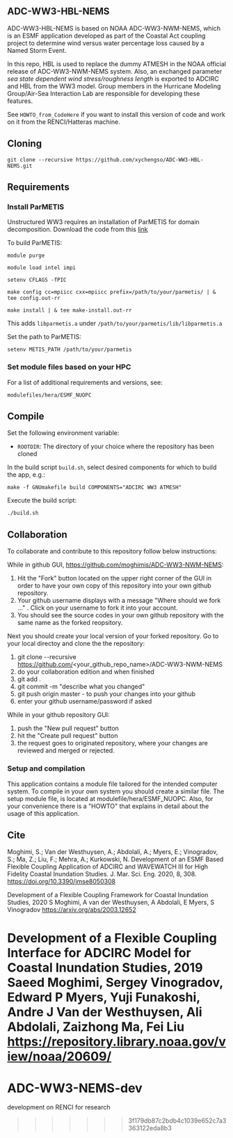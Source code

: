 ## ADC-WW3-HBL-NEMS

ADC-WW3-HBL-NEMS is based on NOAA ADC-WW3-NWM-NEMS, which is an ESMF application developed as part of the Coastal Act
coupling project to determine wind versus water percentage loss caused by a 
Named Storm Event. 

In this repo, HBL is used to replace the dummy ATMESH in the NOAA official release of ADC-WW3-NWM-NEMS system.
Also, an exchanged parameter _sea state dependent wind stress/roughness length_ is exported to ADCIRC and HBL from the WW3 model.
Group members in the Hurricane Modeling Group/Air-Sea Interaction Lab are responsible for developing these features.

See `HOWTO_from_CodeHere` if you want to install this version of code and work on it from the RENCI/Hatteras machine. 

## Cloning
    git clone --recursive https://github.com/xychengso/ADC-WW3-HBL-NEMS.git

## Requirements

### Install ParMETIS

Unstructured WW3 requires an installation of ParMETIS for domain decomposition. Download the code from this [link](http://glaros.dtc.umn.edu/gkhome/metis/parmetis/download)  

To build ParMETIS:  

    module purge  

    module load intel impi  

    setenv CFLAGS -fPIC  

    make config cc=mpiicc cxx=mpiicc prefix=/path/to/your/parmetis/ | & tee config.out-rr  

    make install | & tee make-install.out-rr  

This adds `libparmetis.a` under `/path/to/your/parmetis/lib/libparmetis.a`  

Set the path to ParMETIS:  

    setenv METIS_PATH /path/to/your/parmetis  

### Set module files based on your HPC

For a list of additional requirements and versions, see:

    modulefiles/hera/ESMF_NUOPC


## Compile

Set the following environment variable:

- `ROOTDIR`: The directory of your choice where the repository has been cloned

In the build script `build.sh`, select desired components for which to build the app, e.g.:

    make -f GNUmakefile build COMPONENTS="ADCIRC WW3 ATMESH"

Execute the build script:

    ./build.sh


## Collaboration

To collaborate and contribute to this repository follow below instructions:

While in github GUI, https://github.com/moghimis/ADC-WW3-NWM-NEMS:

1) Hit the "Fork" button located on the upper right corner of the GUI in order 
   to have your own copy of this repository into your own github repository.
2) Your github username displays with a message "Where should we fork ..." . 
   Click on your username to fork it into your account. 
3) You should see the source codes in your own github repository with the same 
   name as the forked reopsitory.

Next you should create your local version of your forked repository. 
Go to your local directoy and clone the the repository:

1) git clone --recursive https://github.com/<your_github_repo_name>/ADC-WW3-NWM-NEMS
2) do your collaboration edition and when finished 
3) git add .
4) git commit -m "describe what you changed"
5) git push origin master - to push your changes into your github
6) enter your github username/password if asked

While in your github repository GUI:

1) push the "New pull request" button 
2) hit the "Create pull request" button
3) the request goes to originated repository, where your changes are reviewed and 
   merged or rejected.

### Setup and compilation

This application contains a module file tailored for the intended computer system.
To compile in your own system you should create a similar file.  The setup module
file, is located at modulefile/hera/ESMF_NUOPC. Also, for your  convenience there
is a "HOWTO" that explains in detail about the usage of this application.


## Cite

Moghimi, S.; Van der Westhuysen, A.; Abdolali, A.; Myers, E.; Vinogradov, S.; Ma, Z.; Liu, F.; Mehra, A.; Kurkowski, N. Development of an ESMF Based Flexible Coupling Application of ADCIRC and WAVEWATCH III for High Fidelity Coastal Inundation Studies. J. Mar. Sci. Eng. 2020, 8, 308.  https://doi.org/10.3390/jmse8050308

Development of a Flexible Coupling Framework for Coastal Inundation Studies, 2020 S Moghimi, A van der Westhuysen, A Abdolali, E Myers, S Vinogradov
https://arxiv.org/abs/2003.12652

Development of a Flexible Coupling Interface for ADCIRC Model for Coastal Inundation Studies, 2019 Saeed Moghimi, Sergey Vinogradov, Edward P Myers, Yuji Funakoshi, Andre J Van der Westhuysen, Ali Abdolali, Zaizhong Ma, Fei Liu https://repository.library.noaa.gov/view/noaa/20609/
=======
# ADC-WW3-NEMS-dev
development on RENCI for research
>>>>>>> 3f179db87c2bdb4c1039e652c7a3363122eda8b3
